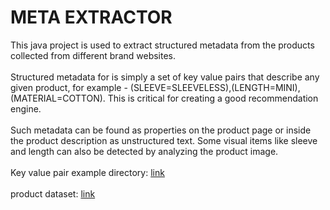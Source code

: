 # META EXTRACTOR
This java project is used to extract structured metadata from the
products collected from different brand websites. 
</br>
</br>
Structured metadata for is simply a set of
key value pairs that describe any given product, 
for example - (SLEEVE=SLEEVELESS),(LENGTH=MINI), (MATERIAL=COTTON). This is critical for creating a good recommendation
engine.
</br>
</br>
Such metadata can be found as properties on the product page or inside the product description
as unstructured text. Some visual items like sleeve and length can also be detected by
analyzing the product image.
</br>
</br>
Key value pair example directory:
[link](https://docs.google.com/spreadsheets/d/1-nFaJ-zxY2_ox7axwtLQe1lyvTXu6bgAHiZjNnyWSPM/edit#gid=897781420)
</br>
</br>
product dataset:
[link](https://docs.google.com/spreadsheets/d/1UewSOTEES09djIMg1EyEh8oGS5koM7xkJjHMmcoxpQw/edit#gid=1195302798)

